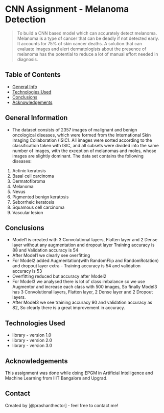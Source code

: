 # CNN Assignment - Melanoma Detection
> To build a CNN based model which can accurately detect melanoma. Melanoma is a type of cancer that can be deadly if not detected early. It accounts for 75% of skin cancer deaths. A solution that can evaluate images and alert dermatologists about the presence of melanoma has the potential to reduce a lot of manual effort needed in diagnosis.


## Table of Contents
* [General Info](#general-information)
* [Technologies Used](#technologies-used)
* [Conclusions](#conclusions)
* [Acknowledgements](#acknowledgements)


## General Information
- The dataset consists of 2357 images of malignant and benign oncological diseases, which were formed from the International Skin Imaging Collaboration (ISIC). All images were sorted according to the classification taken with ISIC, and all subsets were divided into the same number of images, with the exception of melanomas and moles, whose images are slightly dominant.
The data set contains the following diseases:

1. Actinic keratosis
2. Basal cell carcinoma
3. Dermatofibroma
4. Melanoma
5. Nevus
6. Pigmented benign keratosis
7. Seborrheic keratosis
8. Squamous cell carcinoma
9. Vascular lesion

## Conclusions
- Model1 is created with 3 Convolutional layers, Flatten layer and 2 Dense layer without any augmentation and dropout layer Training accuracy is 88 and Validation accuracy is 54
- After Model1 we clearly see overfitting
- For Model2 added Augmentation(with RandomFlip and RandomRotation) and dropout layer extra - Training accuracy is 54 and validation accuracy is 53
- Overfitting reduced but accuracy after Model2
- For Model3 we analysed there is lot of class imbalance so we use Augmentor and increase each class with 500 images, So finally Model3 has 3 Convolutional layers, Flatten layer, 2 
  Dense layer and 2 Dropout layers.
- After Model3 we see training accuracy 90 and validation accuracy as 82, So clearly there is a great improvement in accuracy.


## Technologies Used
- library - version 1.0
- library - version 2.0
- library - version 3.0

## Acknowledgements
This assignment was done while doing EPGM in Artificial Intelligence and Machine Learning from IIIT Bangalore and Upgrad.


## Contact
Created by [@prashanthector] - feel free to contact me!


<!-- Optional -->
<!-- ## License -->
<!-- This project is open source and available under the [... License](). -->

<!-- You don't have to include all sections - just the one's relevant to your project -->
